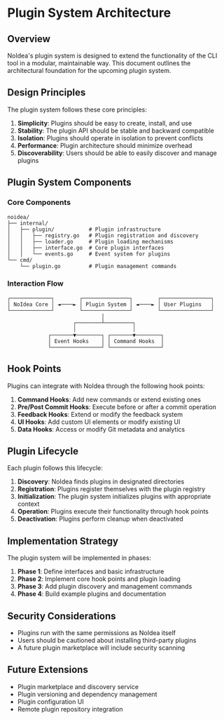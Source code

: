 # Plugin System Architecture

## Overview

NoIdea's plugin system is designed to extend the functionality of the CLI tool in a modular, maintainable way. This document outlines the architectural foundation for the upcoming plugin system.

## Design Principles

The plugin system follows these core principles:

1. **Simplicity**: Plugins should be easy to create, install, and use
2. **Stability**: The plugin API should be stable and backward compatible
3. **Isolation**: Plugins should operate in isolation to prevent conflicts
4. **Performance**: Plugin architecture should minimize overhead
5. **Discoverability**: Users should be able to easily discover and manage plugins

## Plugin System Components

### Core Components

```
noidea/
├── internal/
│   ├── plugin/           # Plugin infrastructure
│   │   ├── registry.go   # Plugin registration and discovery
│   │   ├── loader.go     # Plugin loading mechanisms
│   │   ├── interface.go  # Core plugin interfaces
│   │   └── events.go     # Event system for plugins
└── cmd/
    └── plugin.go         # Plugin management commands
```

### Interaction Flow

```
┌─────────────┐        ┌───────────────┐        ┌────────────────┐
│ NoIdea Core │ ◄────► │ Plugin System │ ◄────► │ User Plugins   │
└─────────────┘        └───────────────┘        └────────────────┘
                              │
                     ┌────────┴─────────┐
                     │                  │
             ┌───────▼────────┐ ┌───────▼────────┐
             │ Event Hooks    │ │ Command Hooks  │
             └────────────────┘ └────────────────┘
```

## Hook Points

Plugins can integrate with NoIdea through the following hook points:

1. **Command Hooks**: Add new commands or extend existing ones
2. **Pre/Post Commit Hooks**: Execute before or after a commit operation
3. **Feedback Hooks**: Extend or modify the feedback system
4. **UI Hooks**: Add custom UI elements or modify existing UI
5. **Data Hooks**: Access or modify Git metadata and analytics

## Plugin Lifecycle

Each plugin follows this lifecycle:

1. **Discovery**: NoIdea finds plugins in designated directories
2. **Registration**: Plugins register themselves with the plugin registry
3. **Initialization**: The plugin system initializes plugins with appropriate context
4. **Operation**: Plugins execute their functionality through hook points
5. **Deactivation**: Plugins perform cleanup when deactivated

## Implementation Strategy

The plugin system will be implemented in phases:

1. **Phase 1**: Define interfaces and basic infrastructure
2. **Phase 2**: Implement core hook points and plugin loading
3. **Phase 3**: Add plugin discovery and management commands
4. **Phase 4**: Build example plugins and documentation

## Security Considerations

- Plugins run with the same permissions as NoIdea itself
- Users should be cautioned about installing third-party plugins
- A future plugin marketplace will include security scanning

## Future Extensions

- Plugin marketplace and discovery service
- Plugin versioning and dependency management
- Plugin configuration UI
- Remote plugin repository integration 
